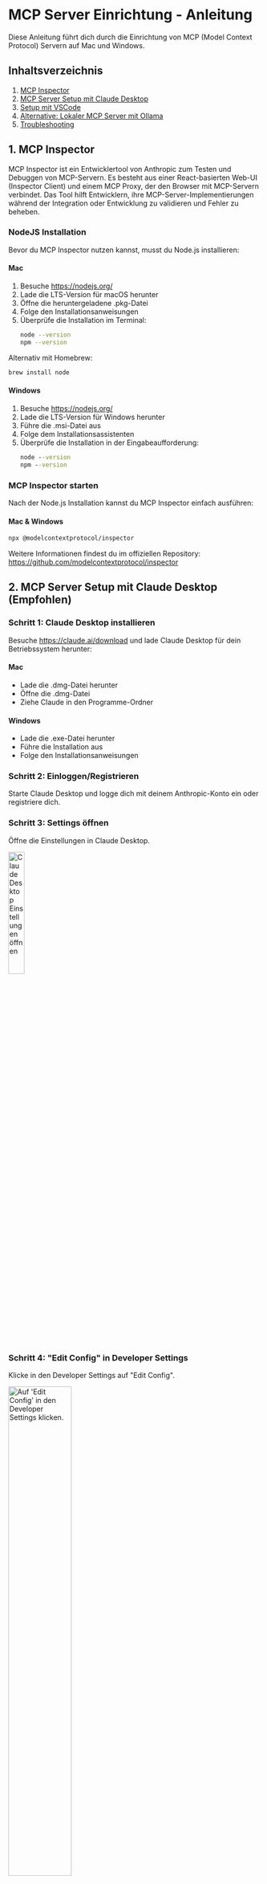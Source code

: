 # MCP Server Einrichtung - Anleitung

Diese Anleitung führt dich durch die Einrichtung von MCP (Model Context Protocol) Servern auf Mac und Windows.

## Inhaltsverzeichnis

1. [MCP Inspector](#1-mcp-inspector)
2. [MCP Server Setup mit Claude Desktop](#2-mcp-server-setup-mit-claude-desktop)
3. [Setup mit VSCode](#3-setup-mit-vscode)
4. [Alternative: Lokaler MCP Server mit Ollama](#4-alternative-lokaler-mcp-server-mit-ollama)
5. [Troubleshooting](#troubleshooting)

## 1. MCP Inspector

MCP Inspector ist ein Entwicklertool von Anthropic zum Testen und Debuggen von MCP-Servern. Es besteht aus einer React-basierten Web-UI (Inspector Client) und einem MCP Proxy, der den Browser mit MCP-Servern verbindet. Das Tool hilft Entwicklern, ihre MCP-Server-Implementierungen während der Integration oder Entwicklung zu validieren und Fehler zu beheben.

### NodeJS Installation

Bevor du MCP Inspector nutzen kannst, musst du Node.js installieren:

#### Mac
1. Besuche https://nodejs.org/
2. Lade die LTS-Version für macOS herunter
3. Öffne die heruntergeladene .pkg-Datei
4. Folge den Installationsanweisungen
5. Überprüfe die Installation im Terminal:
   ```bash
   node --version
   npm --version
   ```

Alternativ mit Homebrew:
```bash
brew install node
```

#### Windows
1. Besuche https://nodejs.org/
2. Lade die LTS-Version für Windows herunter
3. Führe die .msi-Datei aus
4. Folge dem Installationsassistenten
5. Überprüfe die Installation in der Eingabeaufforderung:
   ```cmd
   node --version
   npm --version
   ```

### MCP Inspector starten

Nach der Node.js Installation kannst du MCP Inspector einfach ausführen:

#### Mac & Windows
```bash
npx @modelcontextprotocol/inspector
```

Weitere Informationen findest du im offiziellen Repository: https://github.com/modelcontextprotocol/inspector

## 2. MCP Server Setup mit Claude Desktop (Empfohlen)

### Schritt 1: Claude Desktop installieren

Besuche https://claude.ai/download und lade Claude Desktop für dein Betriebssystem herunter:

#### Mac
- Lade die .dmg-Datei herunter
- Öffne die .dmg-Datei
- Ziehe Claude in den Programme-Ordner

#### Windows
- Lade die .exe-Datei herunter
- Führe die Installation aus
- Folge den Installationsanweisungen

### Schritt 2: Einloggen/Registrieren

Starte Claude Desktop und logge dich mit deinem Anthropic-Konto ein oder registriere dich.

### Schritt 3: Settings öffnen

Öffne die Einstellungen in Claude Desktop.

<p align="left">
    <img src="images/claude_settings.png" alt="Claude Desktop Einstellungen öffnen" width="25%" />
</p>

### Schritt 4: "Edit Config" in Developer Settings

Klicke in den Developer Settings auf "Edit Config".

<p align="left">
    <img src="images/claude_edit_config.png" alt="Auf 'Edit Config' in den Developer Settings klicken." width="50%" />
</p>

### Schritt 5: JSON-Konfiguration bearbeiten

Bearbeite die JSON-Konfiguration so, dass sie folgendermassen aussieht:

```json
{
  "mcpServers": {
    "swiss-ai-weeks-mcp": {
      "command": "npx",
      "args": [
          "mcp-remote",
          "https://unic-swiss-ai-weeks-mcp.azurewebsites.net/mcp/"
      ]
    }
  }
}
```

Oder füge diesen Teil in eine bestehende Konfiguration ein:

```json
"swiss-ai-weeks-mcp": {
    "command": "npx",
    "args": [
        "mcp-remote",
        "http://localhost:8000/mcp/"
    ]
}
```

### Schritt 6: Speichern und Claude neustarten

Speichere die Konfiguration und starte Claude Desktop neu, damit die Änderungen wirksam werden.

## 3. Setup mit VSCode

Für Entwickler, die bereits VSCode nutzen, gibt es auch eine VSCode-Integration:

### Installation und Konfiguration

1. Öffne die Command Palette mit `CMD + Shift + P`
2. Wähle "MCP: Add Server" aus
3. Wähle "HTTP" als Art von Server aus
4. Gib die URL ein (aus dem GitHub Gist kopieren)
5. Gib einen Namen ein, z.B. `unic-swiss-ai-weeks-mcp`
6. Wähle aus, ob der Server überall oder nur im Workspace verfügbar sein soll

Am Ende sollte der Server in der Konfiguration so aussehen:

```json
"unic-swiss-ai-weeks-mcp": {
    "url": "http://localhost:8000/mcp/",
    "type": "http"
}
```

---

## 4. Alternative: Lokaler MCP Server mit Ollama

Als Alternative zu den Remote-Servern kannst du auch einen lokalen MCP Server mit Ollama einrichten. Dies bietet mehr Kontrolle und Privatsphäre, da alle Daten lokal verarbeitet werden.

### Was ist Ollama?

Ollama ist ein Tool, das es ermöglicht, große Sprachmodelle (LLMs) lokal auf deinem Computer auszuführen. In Kombination mit MCPHost kannst du MCP-Server mit lokalen LLMs verwenden.

### Automatische Installation

Wir haben Installationsskripte erstellt, die den gesamten Prozess automatisieren:

#### Mac

Lade das Skript herunter und führe es aus:

```bash
curl -O https://raw.githubusercontent.com/your-repo/MCP-Setup-Instructions/main/mcp_install_mac.sh
chmod +x mcp_install_mac.sh
./mcp_install_mac.sh
```

**Was macht das Skript:**
- Installiert Homebrew (falls nicht vorhanden)
- Installiert Ollama und Go
- Startet den Ollama-Service
- Lädt das Qwen3:8b Modell herunter (unterstützt Tool-Calling)
- Installiert MCPHost über Go
- Erstellt die MCP-Konfigurationsdatei
- Konfiguriert die PATH-Variable

#### Windows

**Voraussetzung:** Installiere zuerst Ollama manuell von https://ollama.com/download/windows

Lade dann das PowerShell-Skript herunter und führe es als Administrator aus:

```powershell
# PowerShell als Administrator öffnen
Invoke-WebRequest -Uri "https://raw.githubusercontent.com/your-repo/MCP-Setup-Instructions/main/mcp_install_windows.ps1" -OutFile "mcp_install_windows.ps1"
Set-ExecutionPolicy -ExecutionPolicy RemoteSigned -Scope CurrentUser
.\mcp_install_windows.ps1
```

**Was macht das Skript:**
- Prüft ob Go und Ollama installiert sind
- Installiert Go automatisch (über winget, falls verfügbar)
- Lädt das Qwen3:8b Modell herunter (unterstützt Tool-Calling)
- Installiert MCPHost über Go
- Erstellt die MCP-Konfigurationsdatei
- Konfiguriert die PATH-Variable

### Manuelle Installation

#### Schritt 1: Ollama installieren

**Mac:**
```bash
brew install ollama
brew services start ollama
```

**Windows:**
Lade Ollama von https://ollama.com/download/windows herunter und installiere es.

#### Schritt 2: LLM-Modell mit Tool-Calling herunterladen

```bash
ollama run qwen2.5
# oder
ollama run qwen3:8b
```

#### Schritt 3: Go installieren

**Mac:**
```bash
brew install go
```

**Windows:**
Verwende winget oder lade Go von https://go.dev/doc/install herunter.

#### Schritt 4: MCPHost installieren

```bash
go install github.com/mark3labs/mcphost@latest
```

#### Schritt 5: Konfigurationsdatei erstellen

Erstelle eine `mcp_config.json` Datei:

```json
{
  "mcpServers": {
    "swiss-ai-weeks-mcp": {
      "command": "npx",
      "args": [
        "mcp-remote",
        "http://localhost:8000/mcp/"
      ]
    }
  }
}
```

#### Schritt 6: MCPHost starten

```bash
mcphost -m ollama:qwen2.5 --config "pfad/zur/mcp_config.json"
```

### Vorteile der lokalen Installation

- **Privatsphäre**: Alle Daten bleiben auf deinem Computer
- **Offline-Nutzung**: Funktioniert ohne Internetverbindung
- **Anpassbar**: Verschiedene Modelle und Konfigurationen möglich
- **Kostenfrei**: Keine API-Kosten für die Nutzung

---